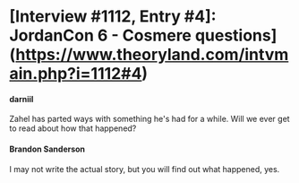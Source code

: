 # [Interview #1112, Entry #4]: JordanCon 6 - Cosmere questions](https://www.theoryland.com/intvmain.php?i=1112#4)

#### darniil

Zahel has parted ways with something he's had for a while. Will we ever get to read about how that happened?

#### Brandon Sanderson

I may not write the actual story, but you will find out what happened, yes.

